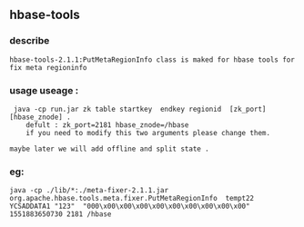 ## hbase-tools

### describe
    hbase-tools-2.1.1:PutMetaRegionInfo class is maked for hbase tools for fix meta regioninfo

### usage useage :

     java -cp run.jar zk table startkey  endkey regionid  [zk_port] [hbase_znode] . 
        defult : zk_port=2181 hbase_znode=/hbase
        if you need to modify this two arguments please change them.
    
    maybe later we will add offline and split state .
 
 ### eg:
    
    java -cp ./lib/*:./meta-fixer-2.1.1.jar  org.apache.hbase.tools.meta.fixer.PutMetaRegionInfo  tempt22 YCSADDATA1 "123"  "000\x00\x00\x00\x00\x00\x00\x00\x00\x00" 1551883650730 2181 /hbase


